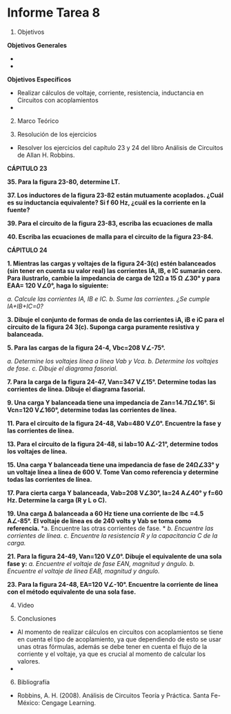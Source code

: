 # Informe Tarea 8

1. Objetivos

 __Objetivos Generales__

* 

* 

__Objetivos Específicos__

* Realizar cálculos de voltaje, corriente, resistencia, inductancia en Circuitos con acoplamientos
* 


2. Marco Teórico


3. Resolución de los ejercicios

* Resolver los ejercicios del capítulo 23 y 24 del libro Análisis de Circuitos de Allan H. Robbins.

__CÁPITULO 23__


__35. Para la figura 23-80, determine LT.__

__37. Los inductores de la figura 23-82 están mutuamente acoplados. ¿Cuál es su inductancia equivalente? Si f 60 Hz, ¿cuál es la corriente en la fuente?__

__39. Para el circuito de la figura 23-83, escriba las ecuaciones de malla__


__40. Escriba las ecuaciones de malla para el circuito de la figura 23-84.__


__CÁPITULO 24__

__1.	Mientras las cargas y voltajes de la figura 24-3(c) estén balanceados (sin tener en cuenta su valor real) las corrientes IA, IB, e IC sumarán cero. Para ilustrarlo, cambie la impedancia de carga de 12Ω a 15 Ω ∠30° y para EAA= 120 V∠0°, haga lo siguiente:__

*a. Calcule las corrientes IA, IB e IC.* 
*b. Sume las corrientes. ¿Se cumple IA+IB+IC=0?*


__3. Dibuje el conjunto de formas de onda de las corrientes iA, iB e iC para el circuito de la figura 24 3(c). Suponga carga puramente resistiva y balanceada.__



__5. Para las cargas de la figura 24-4, Vbc=208 V∠-75°.__

*a. Determine los voltajes línea a línea Vab y Vca.*
*b. Determine los voltajes de fase.*
*c. Dibuje el diagrama fasorial.*


__7. Para la carga de la figura 24-47, Van=347 V∠15°. Determine todas las corrientes de línea. Dibuje el diagrama fasorial.__


__9. Una carga Y balanceada tiene una impedancia de Zan=14.7Ω∠16°. Si Vcn=120 V∠160°, determine todas las corrientes de línea.__


__11. Para el circuito de la figura 24-48, Vab=480 V∠0°. Encuentre la fase y las corrientes de línea.__


__13. Para el circuito de la figura 24-48, si Iab=10 A∠-21°, determine todos los voltajes de línea.__

__15. Una carga Y balanceada tiene una impedancia de fase de 24Ω∠33° y un voltaje línea a línea de 600 V. Tome Van como referencia y determine todas las corrientes de línea.__



__17. Para cierta carga Y balanceada, Vab=208 V∠30°, Ia=24 A∠40° y f=60 Hz. Determine la carga (R y L o C).__


__19. Una carga Δ balanceada a 60 Hz tiene una corriente de Ibc =4.5 A∠-85°.__
  __El voltaje de línea es de 240 volts y Vab se toma como referencia.__
*a. Encuentre las otras corrientes de fase. *
*b. Encuentre las corrientes de línea.*
*c. Encuentre la resistencia R y la capacitancia C de la carga.*


__21. Para la figura 24-49, Van=120 V∠0°. Dibuje el equivalente de una sola fase y:__
*a. Encuentre el voltaje de fase EAN, magnitud y ángulo.* 
*b. Encuentre el voltaje de línea EAB, magnitud y ángulo.*


__23. Para la figura 24-48, EA=120 V∠-10°. Encuentre la corriente de línea con el método equivalente de una sola fase.__







4. Video





5. Conclusiones 

* Al momento de realizar cálculos en circuitos con acoplamientos se tiene en cuenta el tipo de acoplamiento, ya que dependiendo de esto se usar unas otras fórmulas, además se debe tener en cuenta el flujo de la corriente y el voltaje, ya que es crucial al momento de calcular los valores.
* 

6. Bibliografía

* Robbins, A. H. (2008). Análisis de Circuitos Teoría y Práctica. Santa Fe-México: Cengage Learning. 
